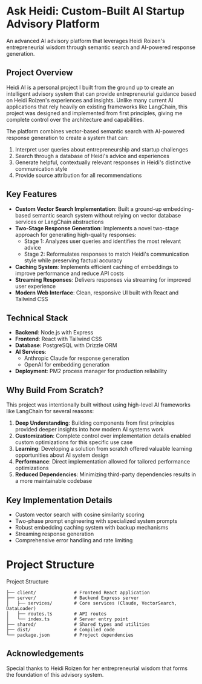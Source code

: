 # Ask Heidi: Custom-Built AI Startup Advisory Platform

An advanced AI advisory platform that leverages Heidi Roizen's entrepreneurial wisdom through semantic search and AI-powered response generation.

## Project Overview

Heidi AI is a personal project I built from the ground up to create an intelligent advisory system that can provide entrepreneurial guidance based on Heidi Roizen's experiences and insights. Unlike many current AI applications that rely heavily on existing frameworks like LangChain, this project was designed and implemented from first principles, giving me complete control over the architecture and capabilities.

The platform combines vector-based semantic search with AI-powered response generation to create a system that can:

1. Interpret user queries about entrepreneurship and startup challenges
2. Search through a database of Heidi's advice and experiences
3. Generate helpful, contextually relevant responses in Heidi's distinctive communication style
4. Provide source attribution for all recommendations

## Key Features

- **Custom Vector Search Implementation**: Built a ground-up embedding-based semantic search system without relying on vector database services or LangChain abstractions
- **Two-Stage Response Generation**: Implements a novel two-stage approach for generating high-quality responses:
  - Stage 1: Analyzes user queries and identifies the most relevant advice
  - Stage 2: Reformulates responses to match Heidi's communication style while preserving factual accuracy
- **Caching System**: Implements efficient caching of embeddings to improve performance and reduce API costs
- **Streaming Responses**: Delivers responses via streaming for improved user experience
- **Modern Web Interface**: Clean, responsive UI built with React and Tailwind CSS

## Technical Stack

- **Backend**: Node.js with Express
- **Frontend**: React with Tailwind CSS
- **Database**: PostgreSQL with Drizzle ORM
- **AI Services**: 
  - Anthropic Claude for response generation
  - OpenAI for embedding generation
- **Deployment**: PM2 process manager for production reliability

## Why Build From Scratch?

This project was intentionally built without using high-level AI frameworks like LangChain for several reasons:

1. **Deep Understanding**: Building components from first principles provided deeper insights into how modern AI systems work
2. **Customization**: Complete control over implementation details enabled custom optimizations for this specific use case
3. **Learning**: Developing a solution from scratch offered valuable learning opportunities about AI system design
4. **Performance**: Direct implementation allowed for tailored performance optimizations
5. **Reduced Dependencies**: Minimizing third-party dependencies results in a more maintainable codebase

## Key Implementation Details

- Custom vector search with cosine similarity scoring
- Two-phase prompt engineering with specialized system prompts
- Robust embedding caching system with backup mechanisms
- Streaming response generation
- Comprehensive error handling and rate limiting

# Project Structure
Project Structure

```
├── client/              # Frontend React application
├── server/              # Backend Express server
│   ├── services/        # Core services (Claude, VectorSearch, DataLoader)
│   ├── routes.ts        # API routes
│   └── index.ts         # Server entry point
├── shared/              # Shared types and utilities
├── dist/                # Compiled code
└── package.json         # Project dependencies
```

## Acknowledgements

Special thanks to Heidi Roizen for her entrepreneurial wisdom that forms the foundation of this advisory system.


